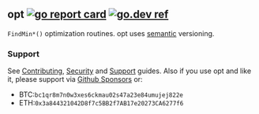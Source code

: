 ## opt [![go report card](https://goreportcard.com/badge/github.com/jfcg/opt)](https://goreportcard.com/report/github.com/jfcg/opt) [![go.dev ref](https://pkg.go.dev/static/frontend/badge/badge.svg)](https://pkg.go.dev/github.com/jfcg/opt#pkg-overview)
`FindMin*()` optimization routines.
opt uses [semantic](https://semver.org) versioning.

### Support
See [Contributing](./.github/CONTRIBUTING.md), [Security](./.github/SECURITY.md) and [Support](./.github/SUPPORT.md) guides. Also if you use opt and like it, please support via [Github Sponsors](https://github.com/sponsors/jfcg) or:
- BTC:`bc1qr8m7n0w3xes6ckmau02s47a23e84umujej822e`
- ETH:`0x3a844321042D8f7c5BB2f7AB17e20273CA6277f6`
